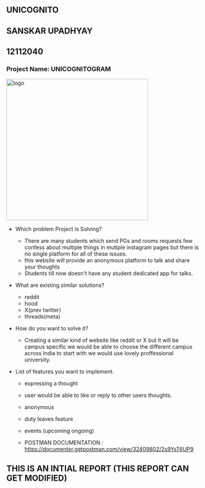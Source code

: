 ## UNICOGNITO
## SANSKAR UPADHYAY
## 12112040

### Project Name: UNICOGNITOGRAM
<img src="https://github.com/sanskarupa2003/unicognitogram/assets/92289612/de849ab6-2f56-4379-9d4e-df552744f52d" alt="logo" width="370"/>

- Which problem Project is Solving?
  - There are many students which send PGs and rooms requests few confess about multiple things in mutiple instagram pages but there is no single platform for all of these issues.
  - this website will provide an anonymous platform to talk and share your thoughts
  - Students till now doesn't have any student dedicated app for talks.

- What are existing similar solutions?

  - reddit
  - hood
  - X(prev twitter)
  - threads(meta)

- How do you want to solve it?

  - Creating a similar kind of website like reddit or X but it will be campus specific we would be able to choose the different campus across India to start with we would use lovely proffessional university.

- List of features you want to implement.
  - expressing a thought
  - user would be able to like or reply to other users thoughts.
  - anonymous
  - duty leaves feature
  - events (upcoming ongoing)

  - POSTMAN DOCUMENTATION : https://documenter.getpostman.com/view/32409802/2s9YsT6UP9
    

## THIS IS AN INTIAL REPORT (THIS REPORT CAN GET MODIFIED)

